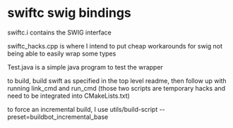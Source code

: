 # swiftc swig bindings

swiftc.i contains the SWIG interface

swiftc_hacks.cpp is where I intend to put cheap workarounds for swig not being able to easily wrap some types

Test.java is a simple java program to test the wrapper

to build, build swift as specified in the top level readme, then follow up with running link_cmd and run_cmd (those two scripts are temporary hacks and need to be integrated into CMakeLists.txt)

to force an incremental build, I use utils/build-script --preset=buildbot_incremental_base
